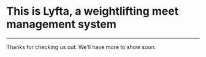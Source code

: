 # This is Lyfta, a weightlifting meet management system
-------------------------------------------------------

Thanks for checking us out. We'll have more to show soon.
